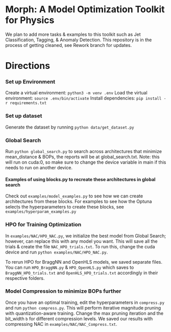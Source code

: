 # Morph: A Model Optimization Toolkit for Physics
We plan to add more tasks & examples to this toolkit such as Jet Classification, Tagging, & Anomaly Detection.
This repository is in the process of getting cleaned, see Rework branch for updates.

# Directions
### Set up Environment
Create a virtual environment: `` python3 -m venv .env ``
Load the virtual environment: ``source .env/bin/activate``
Install dependencies: ``pip install -r requirements.txt``

### Set up dataset
Generate the dataset by running ``python data/get_dataset.py``

### Global Search
Run ``python global_search.py`` to search across architectures that minimize mean_distance & BOPs, the reports will be at global_search.txt. Note: this will run on cuda:0, so make sure to change the device variable in main if this needs to run on another device.

#### Examples of using blocks.py to recreate these architectures in global search
Check out ``examples/model_examples.py`` to see how we can create architectures from these blocks.
For examples to see how the Optuna selects the hyperparameters to create these blocks, see ``examples/hyperparam_examples.py``

### HPO for Training Optimization
In ``examples/NAC/HPO_NAC.py``, we initialize the best model from Global Search; however, can replace this with any model you want. This will save all the trials & create the file ``NAC_HPO_trials.txt``. To run this, change the cuda device and run ``python examples/NAC/HPO_NAC.py``.

To rerun HPO for BraggNN and OpenHLS models, we saved separate files. You can run ``HPO_BraggNN.py`` & ``HPO_OpenHLS.py`` which saves to ``BraggNN_HPO_trials.txt`` and ``OpenHLS_HPO_trials.txt`` accordingly in their respective folders.

### Model Compression to minimize BOPs further
Once you have an optimal training, edit the hyperparameters in ``compress.py`` and run  ``python compress.py``. This will perform iterative magnitude pruning with quantization-aware training. Change the max pruning iteration and the bit_width ``b`` for different compression levels. We saved our results with compressing NAC in ``examples/NAC/NAC_Compress.txt``.
